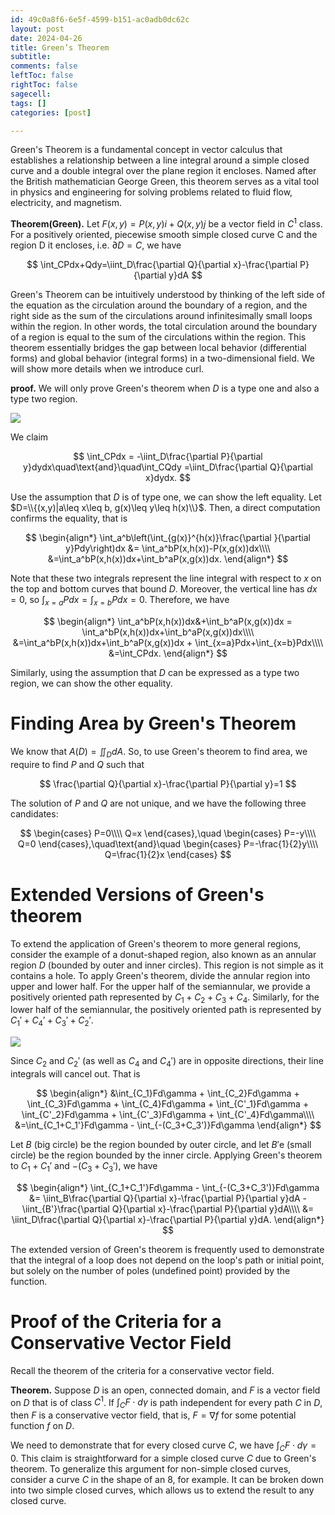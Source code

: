 ```yaml
---
id: 49c0a8f6-6e5f-4599-b151-ac0adb0dc62c
layout: post
date: 2024-04-26
title: Green’s Theorem
subtitle: 
comments: false
leftToc: false
rightToc: false
sagecell: 
tags: []
categories: [post]

---
```


Green's Theorem is a fundamental concept in vector calculus that establishes a relationship between a line integral around a simple closed curve and a double integral over the plane region it encloses. Named after the British mathematician George Green, this theorem serves as a vital tool in physics and engineering for solving problems related to fluid flow, electricity, and magnetism.


**Theorem(Green).** Let $F(x,y)=P(x,y)i+Q(x,y)j$ be a vector field in $C^1$ class. For a positively oriented, piecewise smooth simple closed curve C and the region D it encloses, i.e. $\partial D=C$, we have


$$
\int_CPdx+Qdy=\iint_D\frac{\partial Q}{\partial x}-\frac{\partial P}{\partial y}dA
$$


Green's Theorem can be intuitively understood by thinking of the left side of the equation as the circulation around the boundary of a region, and the right side as the sum of the circulations around infinitesimally small loops within the region. In other words, the total circulation around the boundary of a region is equal to the sum of the circulations within the region. This theorem essentially bridges the gap between local behavior (differential forms) and global behavior (integral forms) in a two-dimensional field. We will show more details when we introduce curl.


**proof.** We will only prove Green's theorem when $D$ is a type one and also a type two region.


![](https://web.ma.utexas.edu/users/m408s/m408d/CurrentWeb/15-3-2_1.png)


We claim 


$$
\int_CPdx = -\iint_D\frac{\partial P}{\partial y}dydx\quad\text{and}\quad\int_CQdy =\iint_D\frac{\partial Q}{\partial x}dydx.
$$


Use the assumption that $D$ is of type one, we can show the left equality. Let $D=\\{(x,y)|a\leq x\leq b, g(x)\leq y\leq h(x)\\}$. Then, a direct computation confirms the equality, that is


$$
\begin{align*}
\int_a^b\left(\int_{g(x)}^{h(x)}\frac{\partial }{\partial y}Pdy\right)dx &= \int_a^bP(x,h(x))-P(x,g(x))dx\\\\
&=\int_a^bP(x,h(x))dx+\int_b^aP(x,g(x))dx.
\end{align*}
$$


Note that these two integrals represent the line integral with respect to $x$ on the top and bottom curves that bound $D$. Moreover, the vertical line has $dx=0$, so $\int_{x=a}Pdx=\int_{x=b}Pdx = 0$. Therefore, we have


$$
\begin{align*}
\int_a^bP(x,h(x))dx&+\int_b^aP(x,g(x))dx = \int_a^bP(x,h(x))dx+\int_b^aP(x,g(x))dx\\\\
&=\int_a^bP(x,h(x))dx+\int_b^aP(x,g(x))dx + \int_{x=a}Pdx+\int_{x=b}Pdx\\\\
&=\int_CPdx.
\end{align*}
$$


Similarly, using the assumption that $D$ can be expressed as a type two region, we can show the other equality.


# Finding Area by Green's Theorem


We know that $A(D)=\iint_DdA$. So, to use Green's theorem to find area, we require to find $P$ and $Q$ such that


$$
\frac{\partial Q}{\partial x}-\frac{\partial P}{\partial y}=1
$$


The solution of $P$ and $Q$ are not unique, and we have the following three candidates:


$$
\begin{cases}
P=0\\\\
Q=x
\end{cases},\quad
\begin{cases}
P=-y\\\\
Q=0
\end{cases},\quad\text{and}\quad
\begin{cases}
P=-\frac{1}{2}y\\\\
Q=\frac{1}{2}x
\end{cases}
$$


# Extended Versions of Green's theorem


To extend the application of Green's theorem to more general regions, consider the example of a donut-shaped region, also known as an annular region $D$ (bounded by outer and inner circles). This region is not simple as it contains a hole. To apply Green's theorem, divide the annular region into upper and lower half. For the upper half of the semiannular, we provide a positively oriented path represented by $C_1+C_2+C_3+C_4$. Similarly, for the lower half of the semiannular, the positively oriented path is represented by $C_1'+C_4'+C_3'+C_2'$.


![](https://prod-files-secure.s3.us-west-2.amazonaws.com/f3729b31-bf77-46d4-bbc6-78af90557bc4/dbb9e4df-e818-42c1-bab8-63d8d729d9e5/Untitled.png?X-Amz-Algorithm=AWS4-HMAC-SHA256&X-Amz-Content-Sha256=UNSIGNED-PAYLOAD&X-Amz-Credential=AKIAT73L2G45HZZMZUHI%2F20240429%2Fus-west-2%2Fs3%2Faws4_request&X-Amz-Date=20240429T063711Z&X-Amz-Expires=3600&X-Amz-Signature=7c106ced246c1220f894efca8878294e10955405e57b866b0a0f2fd7f52ce578&X-Amz-SignedHeaders=host&x-id=GetObject)


Since $C_2$ and $C_2'$ (as well as $C_4$ and $C_4'$) are in opposite directions, their line integrals will cancel out. That is


$$
\begin{align*}
&\int_{C_1}Fd\gamma + \int_{C_2}Fd\gamma + \int_{C_3}Fd\gamma + \int_{C_4}Fd\gamma + \int_{C'_1}Fd\gamma + \int_{C'_2}Fd\gamma + \int_{C'_3}Fd\gamma + \int_{C'_4}Fd\gamma\\\\
&=\int_{C_1+C_1'}Fd\gamma - \int_{-(C_3+C_3')}Fd\gamma
\end{align*}
$$


Let $B$ (big circle) be the region bounded by outer circle, and let $B'$e (small circle) be the region bounded by the inner circle. Applying Green's theorem to $C_1+C_1'$ and $-(C_3+C_3')$, we have


$$
\begin{align*}
\int_{C_1+C_1'}Fd\gamma - \int_{-(C_3+C_3')}Fd\gamma &= \iint_B\frac{\partial Q}{\partial x}-\frac{\partial P}{\partial y}dA - \iint_{B'}\frac{\partial Q}{\partial x}-\frac{\partial P}{\partial y}dA\\\\
&= \iint_D\frac{\partial Q}{\partial x}-\frac{\partial P}{\partial y}dA.
\end{align*}
$$


The extended version of Green's theorem is frequently used to demonstrate that the integral of a loop does not depend on the loop's path or initial point, but solely on the number of poles (undefined point) provided by the function.


# Proof of the Criteria for a Conservative Vector Field


Recall the theorem of the criteria for a conservative vector field.


**Theorem.** Suppose $D$ is an open, connected domain, and $F$ is a vector field on $D$ that is of class $C^1$. If $\int_C F\cdot d\gamma$ is path independent for every path $C$ in $D$, then $F$ is a conservative vector field, that is, $F=\nabla f$ for some potential function $f$ on $D$.


We need to demonstrate that for every closed curve $C$, we have $\int_CF\cdot d\gamma=0$. This claim is straightforward for a simple closed curve $C$ due to Green's theorem. To generalize this argument for non-simple closed curves, consider a curve $C$ in the shape of an 8, for example. It can be broken down into two simple closed curves, which allows us to extend the result to any closed curve.


